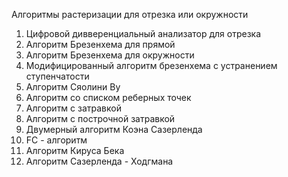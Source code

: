 Алгоритмы растеризации для отрезка или окружности

1. Цифровой дивверенциальный анализатор для отрезка
2. Алгоритм Брезенхема для прямой
3. Алгоритм Брезенхема для окружности
4. Модифицированный алгоритм брезенхема с устранением ступенчатости
5. Алгоритм Сяолини Ву
6. Алгоритм со списком реберных точек
7. Алгоритм с затравкой
8. Алгоритм с построчной затравкой
9. Двумерный алгоритм Коэна Сазерленда
10. FC - алгоритм
11. Алгоритм Кируса Бека
12. Алгоритм Сазерленда - Ходгмана
